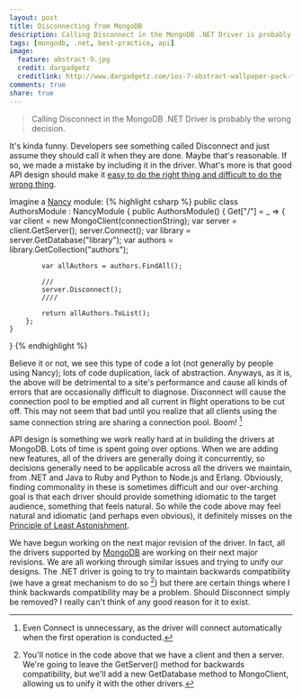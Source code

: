 ```yaml
---
layout: post
title: Disconnecting from MongoDB
description: Calling Disconnect in the MongoDB .NET Driver is probably the wrong decision.
tags: [mongodb, .net, best-practice, api]
image:
  feature: abstract-9.jpg
  credit: dargadgetz
  creditlink: http://www.dargadgetz.com/ios-7-abstract-wallpaper-pack-for-iphone-5-and-ipod-touch-retina/
comments: true
share: true
---
```


> Calling Disconnect in the MongoDB .NET Driver is probably the wrong decision.

It's kinda funny.  Developers see something called Disconnect and just assume they should call it when they are done.  Maybe that's reasonable.  If so, we made a mistake by including it in the driver.  What's more is that good API design should make it [easy to do the right thing and difficult to do the wrong thing](http://www.codinghorror.com/blog/2007/08/falling-into-the-pit-of-success.html).

Imagine a [Nancy](http://nancyfx.org/) module:
{% highlight csharp %}
public class AuthorsModule : NancyModule
{
    public AuthorsModule()
    {
        Get["/"] = _ => 
       	{
       	    var client = new MongoClient(connectionString);
       	    var server = client.GetServer();
       	    server.Connect();
       	    var library = server.GetDatabase("library");
       	    var authors = library.GetCollection("authors");

       	    var allAuthors = authors.FindAll();

       	    ///
       	    server.Disconnect();
       	    ////

       	    return allAuthors.ToList();
        };
    }
}
{% endhighlight %}

Believe it or not, we see this type of code a lot (not generally by people using Nancy); lots of code duplication, lack of abstraction.  Anyways, as it is, the above will be detrimental to a site's performance and cause all kinds of errors that are occasionally difficult to diagnose.  Disconnect will cause the connection pool to be emptied and all current in flight operations to be cut off.  This may not seem that bad until you realize that all clients using the same connection string are sharing a connection pool. Boom! [^1]

API design is something we work really hard at in building the drivers at MongoDB.  Lots of time is spent going over options. When we are adding new features, all of the drivers are generally doing it concurrently, so decisions generally need to be applicable across all the drivers we maintain, from .NET and Java to Ruby and Python to Node.js and Erlang.  Obviously, finding commonality in these is sometimes difficult and our over-arching goal is that each driver should provide something idiomatic to the target audience, something that feels natural.  So while the code above may feel natural and idiomatic (and perhaps even obvious), it definitely misses on the [Principle of Least Astonishment](http://en.wikipedia.org/wiki/Principle_of_least_astonishment).

We have begun working on the next major revision of the driver.  In fact, all the drivers supported by [MongoDB](http://www.mongodb.com) are working on their next major revisions.  We are all working through similar issues and trying to unify our designs.  The .NET driver is going to try to maintain backwards compatibility (we have a great mechanism to do so [^2]) but there are certain things where I think backwards compatibility may be a problem.  Should Disconnect simply be removed?  I really can't think of any good reason for it to exist.

[^1]: Even Connect is unnecessary, as the driver will connect automatically when the first operation is conducted.
[^2]: You'll notice in the code above that we have a client and then a server.  We're going to leave the GetServer() method for backwards compatibility, but we'll add a new GetDatabase method to MongoClient, allowing us to unify it with the other drivers.
